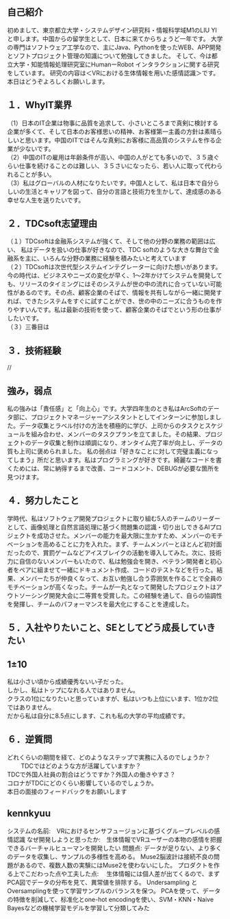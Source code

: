 ## 自己紹介
初めまして、東京都立大学・システムデザイン研究科・情報科学域M1のLIU YIと申します。中国からの留学生として、日本に来てからちょうど一年です。 
大学の専門はソフトウェア工学なので、主にJava、Pythonを使ったWEB、APP開発とソフトプロジェクト管理の知識について勉強してきました。 
そして、今は都立大学・知能情報処理研究室にHumanーRobot インタラクションに関する研究をしています。 研究の内容は＜VRにおける生体情報を用いた感情認識＞です。
本日はどうぞよろしくお願いします。

## １．WhyIT業界　　
（1）日本のIT企業は物事に品質を追求して、小さいところまで真剣に検討する企業が多くて、そして日本のお客様思いの精神、お客様第一主義の方針は素晴らしいと思います。中国のITではそんな真剣にお客様に高品質のシステムを作る企業が少ないです。  
（2）中国のITの雇用は年齢条件が高い、中国の人がとても多いので、３５歳ぐらい仕事を続けることのは難しい、３５さいになったら、若い人に取って代わられることが多い。  
（3）私はグローバルの人材になりたいです。中国人として、私は日本で自分らしいの生活とキャリアを図って、自分の言語と技術力を生かして、達成感のある幸せな人生を送りたいです。  

## ２．TDCsoft志望理由
（１）TDCsoftは金融系システムが強くて、そして他の分野の業務の範囲は広い、
私はデータを扱いの仕事が好きなので、TDC softのような大きな舞台で金融系を主に、いろんな分野の業務に経験を積みたいと考えています  
（２）TDCsoftは次世代型システムインテグレーターに向けた想いがあります。今の時代は、ビジネスやニーズの変化が早く、1～2年かけてシステムを開発しても、リリースのタイミングにはそのシステムが世の中の流れに合っていない可能性があるのです。その点、顧客企業のそばで、情報を共有しながら一緒に開発すれば、できたシステムをすぐに試すことができ、世の中のニーズに合うものを作りやすいんです。私は最新の技術を使って、顧客企業のそばでという形の仕事がしたいです。  
（３）三番目は

## ３．技術経験
//
## 強み，弱点
私の強みは「責任感」と「向上心」です。大学四年生のとき私はArcSoftのデータ部に、プロジェクトマネージャーアシスタントとしてインターンに参加しました。データ収集とラベル付けの方法を積極的に学び、上司からのタスクとスケジュールを組み合わせ、メンバーのタスクプランを立てました。その結果、プロジェクトのデータ収集と制作は順調になり、オンタイム完了率が向上し、データの質も上司に褒められました。 私の弱点は「好きなことに対して完璧主義になってしまう」所だと思います。私はプログラミングが好きです。綺麗なコードを書くためには、常に納得するまで改善、コードコメント、DEBUGが必要な箇所を見つけます。

## ４．努力したこと
学時代、私はソフトウェア開発プロジェクトに取り組む5人のチームのリーダーとして、画像処理と自然言語処理に基づく問題集の認識・切り出しできるAIプロジェクトを成功させた。メンバーの能力を最大限に生かすため、メンバーのモチベーションを高めることに力を入れた。まず、チームメンバーとほとんど初対面だったので、賞罰ゲームなどアイスブレイクの活動を導入してみた。次に、技術力に自信のないメンバーもいたので、私は勉強会を開き、ベテラン開発者と初心者をペアに組ませて一緒にドキュメント作成、コードのテストなどを行った。結果、メンバーたちが仲良くなって、お互い勉強し合う雰囲気を作ることで全員のモチベーションが高くなった。チームが一丸となって開発したプロジェクトはアウトソーシング開発大会に二等賞を受賞した。この経験を通して、自らの協調性を発揮し、チームのパフォーマンスを最大化にすることを達成した。  

## ５．入社やりたいこと、SEとしてどう成長していきたい
## 1±10
私は小さい頃から成績優秀ないい子だった。  
しかし、私はトップになれる人ではありません。  
クラスの1位になりたいと思っていますが、私はいつも上位にいます、1位か2位ではありません。  
だから私は自分に8.5点にします、これも私の大学の平均成績です。  

## ６．逆質問
どれくらいの期間を経て、どのようなステップで実務に入るのでしょうか？   　　 
TDCではどのような方が活躍していますか？  
TDCで外国人社員の割合はどうですか？外国人の働きやすさ？  
コロナがTDCにどのくらい影響しているのでしょうか。  
本日の面接のフィードバックをお願いします 
 
## kennkyuu
システムの名前:　VRにおけるセンサフュージョンに基づくグループレベルの感情認識
なぜ開発しようと思ったか:　生体情報でVRユーザーの本物の感情を把握できるバーチャルヒューマンを開発したい
問題点: データが足りない、より多くのデータを収集し、サンプルの多様性を高める。 Muse2脳波計は接続不良の問題があるので、複数人数の実験にはMuse2を使わないにした。
プロダクトを作る上でこだわった点や工夫した点:　 生体情報には個人差が出てくるので、まずPCA図でデータの分布を見て、異常値を排除する。 Undersampling とOversamplingを使って学習サンプルのバランスを保つ。 PCAを使って、データの特徴を削減して、标准化とone-hot encodingを使い、SVM・KNN・Naive Bayesなどの機械学習モデルを学習して分類してみた
